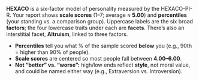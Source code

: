 **HEXACO** is a six-factor model of personality measured by the HEXACO-PI-R.
Your report shows **scale scores** (1–7; average ≈ **5.00**) and **percentiles**
(your standing vs. a comparison group). Uppercase labels are the six broad
**factors**; the four lowercase traits under each are **facets**. There’s also
an interstitial facet, **Altruism**, linked to three factors.

- **Percentiles** tell you what % of the sample scored **below** you (e.g., 90th
  = higher than 90% of people).
- **Scale scores** are centered so most people fall between **4.00–6.00**.
- **Not “better” vs. “worse”:** high/low ends reflect **style**, not moral
  value, and could be named either way (e.g., Extraversion vs. Introversion).
